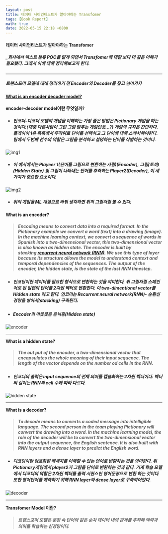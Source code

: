 ```yaml
---
layout: post
title: 데이터 사이언티스트가 알아야하는 Transfomer
tags: [Book Report]
math: true
date: 2022-05-15 22:18 +0800
---
```


#### 데이터 사이언티스트가 알아야하는 Transfomer

##### _회사에서 텍스트 분류 POC를 맡게 되면서 Transfomer에 대한 보다 더 깊은 이해가 필요했다. 그래서 이에 대해 정리해보고자 한다.

***
##### **트랜스포머 모델에 대해 정리하기 전 Encoder와 Decoder를 짚고 넘어가자**

**[What is an encoder decoder model?](https://towardsdatascience.com/what-is-an-encoder-decoder-model-86b3d57c5e1a)**

#### encoder-decoder model이란 무엇일까?

- ##### 인코더-디코더 모델의 개념을 이해하는 가장 졸은 방법은 Pictionary 게임을 하는 것이다.(대충 다른사람이 그린 그림 맞추는 게임인듯...?) 게임의 규칙은 간단하다. 플레이어 1은 목록에서 무작위로 단어를 선택하고 그 단어에 대해 스케치해야한다. 팀에서 두번째 선수의 역할은 그림을 분석하고 설명하는 단어를 식별하는 것이다.  
![img1](https://miro.medium.com/max/1100/1*tdM9YctiX43_9CluSK_aJw.webp)

- ##### 이 예시에서는 Playeer 1(단어를 그림으로 변환하는 사람)(**Encoder**), 그림(토끼)(**Hidden State**) 및 그림이 나타내는 단어를 추측하는 Player2(**Decoder**), 이 세 가지가 중요한 요소이다.


![img2](https://miro.medium.com/max/1100/1*bjSD5iFeP5vbSzQ0MuAf5w.webp)

- ##### 위의 게임을 ML 개념으로 바꿔 생각하면 위의 그림처럼 볼 수 있다. 


#### What is an encoder?

> ##### Encoding means to convert data into a required format. In the Pictionary example we convert a word (text) into a drawing (image). In the machine learning context, we convert a sequence of words in Spanish into a two-dimensional vector, this two-dimensional vector is also known as hidden state. The encoder is built by stacking [recurrent neural network (RNN)](https://medium.com/swlh/introduction-to-recurrent-neural-networks-rnn-c2374305a630). We use this type of layer because its structure allows the model to understand context and temporal dependencies of the sequences. The output of the encoder, the hidden state, is the state of the last RNN timestep.


- ##### 인코딩이란 데이터를 필요한 형식으로 변환하는 것을 의미한다. 위 그림처럼 스페인어로 된 일련의 단어를 **2차원 벡터로 변환**한다. **이 two-dimentional vector를 _Hidden state_ 라고 한다**.  인코더는 **Recurrent neural network(RNN)- 순환신경망**을 쌓아서(stacking) 구축된다. 

- ##### **Encoder의 아웃풋은 은닉층(Hidden state)**

![encoder](https://miro.medium.com/max/720/1*pQwlJ5c2XOLGg0_-KUJ3MQ.webp)

***

**What is a hidden state?**

> ##### The out put of the encoder, a two-dimensional vector that encapsulates the whole meaning of their input sequence. The length of the vector depends on the number od cells in the RNN.

- ##### 인코더의 출력은 input sequence의 전체 의미를 캡슐화하는 2차원 벡터이다. 벡터의 길이는 RNN의 cell 수에 따라 다르다.


![hidden state](https://miro.medium.com/max/1128/1*0gZrsfivjJJKyg8EQWBEHA.jpeg)

***

**What is a decoder?**

> ##### To decode means to converts a coded message into intelligible language. The second person in the team playing Pictionary will convert the drawing into a word. In the machine learning model, the role of the decoder will be to convert the two-dimensional vector into the output sequence, the English sentence. It is also built with RNN layers and a dense layer to predict the English word.

- ##### 디코딩이란 암호화된 메세지를 이해할 수 있는 언어로 변환하는 것을 의미한다. 위 Pictionary게임에서 player2가 그림을 단어로 변환하는 것과 같다. 기계 학습 모델에서 디코더의 역할은 2차원 벡터를 출력 시퀀스인 영어문장으로 변환 하는 것이다. 또한 영어단어를 예측하기 위해 RNN layer와 dense layer로 구축되어있다.

![decoder](https://miro.medium.com/max/1400/1*rkgcxYFzLZjz7o6hz3FsQw.jpeg)



***

**Transfomer Model 이란?**

> ##### 트랜스포머 모델은 문장 속 단어와 같은 순차 데이터 내의 관계를 추적해 맥락과 의미를 학습하는 신경망이다.